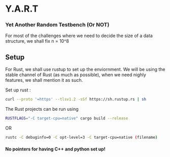 # Y.A.R.T
### Yet Another Random Testbench (Or NOT)

For most of the challenges where we need to decide the size of a data structure, we shall fix n = 10^8

## Setup
For Rust, we shall use rustup to set up the enviornment. We will be using the stable channel of Rust (as much as possible), when we need nighly features, we shall mention it as such.

Set up rust :
```bash
curl --proto '=https' --tlsv1.2 -sSf https://sh.rustup.rs | sh
```
The Rust projects can be run using 
```bash
RUSTFLAGS="-C target-cpu=native" cargo build --release
```

OR

```bash
rustc -C debuginfo=0 -C opt-level=3 -C target-cpu=native (filename)
```

#### No pointers for having C++ and python set up!

